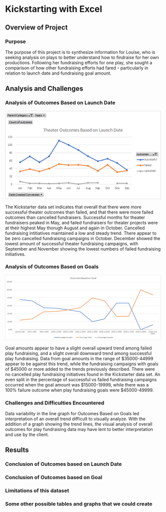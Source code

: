 # Kickstarting with Excel

## Overview of Project

### Purpose
The purpose of this project is to synthesize information for Louise, who is seeking analysis on plays to better understand how to findraise for her own productions. Following her fundraising efforts for one play, she sought a comparison of how other fundraising efforts had fared - particularly in relation to launch date and fundraising goal amount. 

## Analysis and Challenges

### Analysis of Outcomes Based on Launch Date
![Theater_Outcomes_vs_Launch](https://github.com/tarajarell/kickstarter-analysis/blob/master/Theater_Outcomes_vs_Launch.png)

The Kickstarter data set indicates that overall that there were more successful theater outcomes than failed, and that there were more failed outcomes than cancelled fundraisers. Successful months for theater fundraisers peaked in May, and failed fundraisers for theater projects were at their highest May thorugh August and again in October. Cancelled fundraising intitiatives maintained a low and steady trend. There appear to be zero cancelled fundraising campaigns in October. December showed the lowest amount of successful theater fundraising campaigns, with September and November showing the lowest numbers of failed fundraising initiatives.

### Analysis of Outcomes Based on Goals
![Graph of Outcomes Based on Goals](https://github.com/tarajarell/kickstarter-analysis/blob/master/Outcomes_vs_Goals.png)

Goal amounts appear to have a slight overall upward trend among failed play fundraising, and a slight overall downward trend among successful play fundraising. Data from goal amounts in the range of $35000-44999 appear to be against this trend, while the fundraising campaigns with goals of $45000 or more added to the trends previously described. There were no cancelled play fundraising initiatives found in the Kickstarter data set. An even split in the percentage of successful vs failed fundraising campaigns occurred when the goal amount was $15000-19999, while there was a 100% failure outcome when play fundraising goals were $45000-49999. 

### Challenges and Difficulties Encountered

Data variability in the line graph for Outcomes Based on Goals led interpretation of an overall trend difficult to visually analyze. With the addition of a graph showing the trend lines, the visual analysis of overall outcomes for play fundraising data may have lent to better interpretation and use by the client. 

## Results

### Conclusion of Outcomes based on Launch Date

### Conclusion of Outcomes based on Goal

### Limitations of this dataset

### Some other possible tables and graphs that we could create
